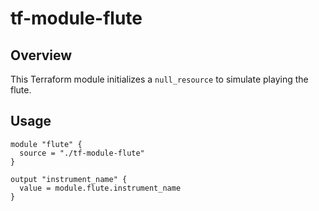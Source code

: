 # tf-module-flute

## Overview
This Terraform module initializes a `null_resource` to simulate playing the flute.

## Usage
```hcl
module "flute" {
  source = "./tf-module-flute"
}

output "instrument_name" {
  value = module.flute.instrument_name
}
